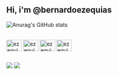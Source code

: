 ## Hi, i'm @bernardoezequias

![Anurag's GitHub stats](https://github-readme-stats.vercel.app/api?username=bernardoezequias&show_icons=true&theme=gruvbox)

<div style="display: inline_block"><br>
<img align="center" alt="ezequias-py" height="30" width="40" src="https://cdn.jsdelivr.net/gh/devicons/devicon/icons/python/python-original.svg">
<img align="center" alt="ezequias-java" height="30" width="40" src="https://cdn.jsdelivr.net/gh/devicons/devicon/icons/java/java-original.svg">
<img align="center" alt="ezequias-spring" height="30" width="40" src="https://cdn.jsdelivr.net/gh/devicons/devicon/icons/spring/spring-original.svg">
<img align="center" alt="ezequias-postgresql" height="30" width="40" src="https://cdn.jsdelivr.net/gh/devicons/devicon/icons/postgresql/postgresql-original.svg">
</div>

##

<div>
<a href = "mailto:ezequias.bernardo@ccc.ufcg.edu.br"><img src="https://img.shields.io/badge/-Gmail-%23333?style=for-the-badge&logo=gmail&logoColor=white" target="_blank"></a>
 <a href="https://www.linkedin.com/in/ezequias-bernardo-30b207188/" target="_blank"><img src="https://img.shields.io/badge/-LinkedIn-%230077B5?style=for-the-badge&logo=linkedin&logoColor=white" target="_blank"></a>
</div>
